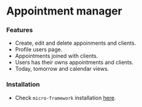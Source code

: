 # Appointment manager

### Features
- Create, edit and delete appoinments and clients.
- Profile users page.
- Appointments joined with clients.
- Users has their owns appointments and clients.
- Today, tomorrow and calendar views.

### Installation
- Check `micro-framework` installation [here](https://github.com/lucasmenendez/micro-framework).
